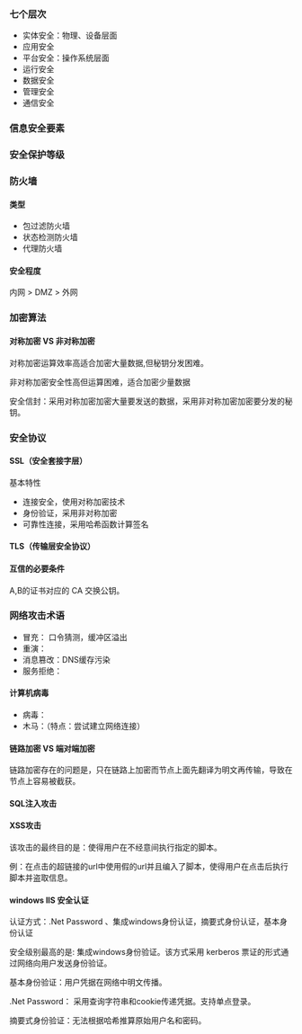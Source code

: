 ### 七个层次

- 实体安全：物理、设备层面
- 应用安全
- 平台安全：操作系统层面
- 运行安全
- 数据安全
- 管理安全
- 通信安全

### 信息安全要素

### 安全保护等级

### 防火墙

#### 类型

- 包过滤防火墙
- 状态检测防火墙
- 代理防火墙

#### 安全程度

内网 > DMZ > 外网

### 加密算法

#### 对称加密 VS 非对称加密

对称加密运算效率高适合加密大量数据,但秘钥分发困难。

非对称加密安全性高但运算困难，适合加密少量数据

安全信封：采用对称加密加密大量要发送的数据，采用非对称加密加密要分发的秘钥。

### 安全协议

#### SSL（安全套接字层）

基本特性

- 连接安全，使用对称加密技术
- 身份验证，采用非对称加密
- 可靠性连接，采用哈希函数计算签名

#### TLS（传输层安全协议）

#### 互信的必要条件

A,B的证书对应的 CA 交换公钥。

### 网络攻击术语

- 冒充： 口令猜测，缓冲区溢出
- 重演：
- 消息篡改：DNS缓存污染
- 服务拒绝：

#### 计算机病毒

- 病毒：
- 木马：（特点：尝试建立网络连接）

#### 链路加密 VS 端对端加密

链路加密存在的问题是，只在链路上加密而节点上面先翻译为明文再传输，导致在节点上容易被截获。

#### SQL注入攻击

#### XSS攻击

该攻击的最终目的是：使得用户在不经意间执行指定的脚本。

例：在点击的超链接的url中使用假的url并且编入了脚本，使得用户在点击后执行脚本并盗取信息。

#### windows IIS 安全认证

认证方式：.Net Password 、集成windows身份认证，摘要式身份认证，基本身份认证

安全级别最高的是: 集成windows身份验证。该方式采用 kerberos 票证的形式通过网络向用户发送身份验证。

基本身份验证：用户凭据在网络中明文传播。

.Net Password： 采用查询字符串和cookie传递凭据。支持单点登录。

摘要式身份验证：无法根据哈希推算原始用户名和密码。
